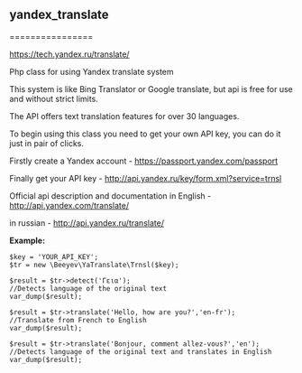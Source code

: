 ## yandex_translate
================

https://tech.yandex.ru/translate/

Php class for using Yandex translate system

This system is like Bing Translator or Google translate, but api is free for use and without strict limits.

The API offers text translation features for over 30 languages. 

To begin using this class you need to get your own API key, you can do it just in pair of clicks.

Firstly create a Yandex account - https://passport.yandex.com/passport

Finally get your API key - http://api.yandex.ru/key/form.xml?service=trnsl

Official api description and documentation in English - http://api.yandex.com/translate/

in russian - http://api.yandex.ru/translate/

**Example:**

```
$key = 'YOUR_API_KEY';
$tr = new \Beeyev\YaTranslate\Trnsl($key);

$result = $tr->detect('Γεια');                                  //Detects language of the original text
var_dump($result);

$result = $tr->translate('Hello, how are you?','en-fr');        //Translate from French to English
var_dump($result);

$result = $tr->translate('Bonjour, comment allez-vous?','en');  //Detects language of the original text and translates in English
var_dump($result);
```
